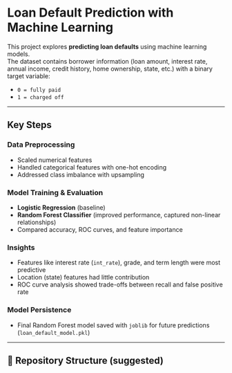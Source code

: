 
# Loan Default Prediction with Machine Learning

This project explores **predicting loan defaults** using machine learning models.  
The dataset contains borrower information (loan amount, interest rate, annual income, credit history, home ownership, state, etc.) with a binary target variable:  
- `0 = fully paid`  
- `1 = charged off`  

---

## Key Steps

### Data Preprocessing
- Scaled numerical features  
- Handled categorical features with one-hot encoding  
- Addressed class imbalance with upsampling  

### Model Training & Evaluation
- **Logistic Regression** (baseline)  
- **Random Forest Classifier** (improved performance, captured non-linear relationships)  
- Compared accuracy, ROC curves, and feature importance  

### Insights
- Features like interest rate (`int_rate`), grade, and term length were most predictive  
- Location (state) features had little contribution  
- ROC curve analysis showed trade-offs between recall and false positive rate  

### Model Persistence
- Final Random Forest model saved with `joblib` for future predictions (`loan_default_model.pkl`)  

---


## 📂 Repository Structure (suggested)
